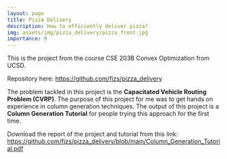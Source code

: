 ```yaml
---
layout: page
title: Pizza Delivery
description: How to efficiently deliver pizza?
img: assets/img/pizza_delivery/pizza_front.jpg
importance: 9
---
```


This is the project from the course CSE 203B Convex Optimization from UCSD.

Repository here: <https://github.com/fjzs/pizza_delivery>

The problem tackled in this project is the **Capacitated Vehicle Routing Problem (CVRP)**. The purpose of this project for me was to get hands on experience in column generation techniques. The output of this project is a **Column Generation Tutorial** for people trying this approach for the first time.

Download the report of the project and tutorial from this link: <https://github.com/fjzs/pizza_delivery/blob/main/Column_Generation_Tutorial.pdf>

    